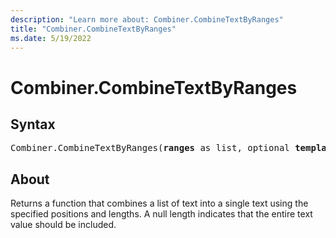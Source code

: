 ```yaml
---
description: "Learn more about: Combiner.CombineTextByRanges"
title: "Combiner.CombineTextByRanges"
ms.date: 5/19/2022
---
```

# Combiner.CombineTextByRanges

## Syntax

<pre>
Combiner.CombineTextByRanges(<b>ranges</b> as list, optional <b>template</b> as nullable text) as function
</pre>
  
## About

Returns a function that combines a list of text into a single text using the specified positions and lengths. A null length indicates that the entire text value should be included.
